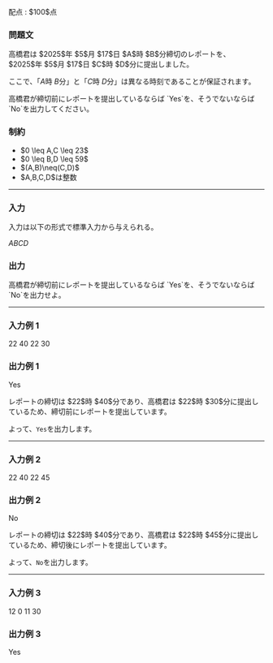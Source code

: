 
<div>

<span>

<span>

<p>
配点 : $100$点
</p>

<div>

<section>

### **問題文**

<p>
高橋君は 
$2025$年 $5$月 $17$日 $A$時 $B$分締切のレポートを、 
$2025$年 $5$月 $17$日 $C$時 $D$分に提出しました。

ここで、「$A$時 $B$分」と「$C$時 $D$分」は異なる時刻であることが保証されます。
</p>

<p>
高橋君が締切前にレポートを提出しているならば `Yes`を、そうでないならば `No`を出力してください。
</p>

</section>

</div>

<div>

<section>

### **制約**

<ul>

<li>
$0 \leq A,C \leq 23$
</li>

<li>
$0 \leq B,D \leq 59$
</li>

<li>
$(A,B)\neq(C,D)$
</li>

<li>
$A,B,C,D$は整数
</li>

</ul>

</section>

</div>

---

<div>

<div>

<section>

### **入力**

<p>
入力は以下の形式で標準入力から与えられる。
</p>

<div>

$A$$B$$C$$D$
</div>

</section>

</div>

<div>

<section>

### **出力**

<p>
高橋君が締切前にレポートを提出しているならば `Yes`を、そうでないならば `No`を出力せよ。
</p>

</section>

</div>

</div>

---

<div>

<section>

### **入力例 1**

<div>

22 40 22 30

</div>

</section>

</div>

<div>

<section>

### **出力例 1**

<div>

Yes

</div>

<p>
レポートの締切は $22$時 $40$分であり、高橋君は $22$時 $30$分に提出しているため、締切前にレポートを提出しています。

よって、`Yes`を出力します。
</p>

</section>

</div>

---

<div>

<section>

### **入力例 2**

<div>

22 40 22 45

</div>

</section>

</div>

<div>

<section>

### **出力例 2**

<div>

No

</div>

<p>
レポートの締切は $22$時 $40$分であり、高橋君は $22$時 $45$分に提出しているため、締切後にレポートを提出しています。

よって、`No`を出力します。
</p>

</section>

</div>

---

<div>

<section>

### **入力例 3**

<div>

12 0 11 30

</div>

</section>

</div>

<div>

<section>

### **出力例 3**

<div>

Yes

</div>

</section>

</div>

</span>

</span>

</div>
